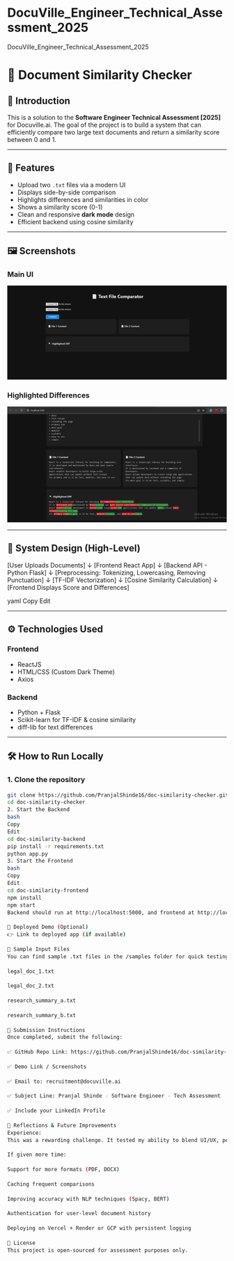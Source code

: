 # DocuVille_Engineer_Technical_Assessment_2025
DocuVille_Engineer_Technical_Assessment_2025

# 🧠 Document Similarity Checker

## 👋 Introduction
This is a solution to the **Software Engineer Technical Assessment [2025]** for Docuville.ai. The goal of the project is to build a system that can efficiently compare two large text documents and return a similarity score between 0 and 1.

---

## 🚀 Features

- Upload two `.txt` files via a modern UI
- Displays side-by-side comparison
- Highlights differences and similarities in color
- Shows a similarity score (0-1)
- Clean and responsive **dark mode** design
- Efficient backend using cosine similarity

---

## 🖼️ Screenshots

### Main UI
![Main UI](./screenshots/main-ui.png)

### Highlighted Differences
![Differences](./screenshots/differences-highlighted.png)

---

## 🧩 System Design (High-Level)

[User Uploads Documents] ↓ [Frontend React App] ↓ [Backend API - Python Flask] ↓ [Preprocessing: Tokenizing, Lowercasing, Removing Punctuation] ↓ [TF-IDF Vectorization] ↓ [Cosine Similarity Calculation] ↓ [Frontend Displays Score and Differences]

yaml
Copy
Edit

---

## ⚙️ Technologies Used

### Frontend
- ReactJS
- HTML/CSS (Custom Dark Theme)
- Axios

### Backend
- Python + Flask
- Scikit-learn for TF-IDF & cosine similarity
- diff-lib for text differences

---

## 🛠️ How to Run Locally

### 1. Clone the repository
```bash
git clone https://github.com/PranjalShinde16/doc-similarity-checker.git
cd doc-similarity-checker
2. Start the Backend
bash
Copy
Edit
cd doc-similarity-backend
pip install -r requirements.txt
python app.py
3. Start the Frontend
bash
Copy
Edit
cd doc-similarity-frontend
npm install
npm start
Backend should run at http://localhost:5000, and frontend at http://localhost:3000.

🔗 Deployed Demo (Optional)
👉 Link to deployed app (if available)

🧪 Sample Input Files
You can find sample .txt files in the /samples folder for quick testing:

legal_doc_1.txt

legal_doc_2.txt

research_summary_a.txt

research_summary_b.txt

📩 Submission Instructions
Once completed, submit the following:

✅ GitHub Repo Link: https://github.com/PranjalShinde16/doc-similarity-checker

✅ Demo Link / Screenshots

✅ Email to: recruitment@docuville.ai

✅ Subject Line: Pranjal Shinde - Software Engineer - Tech Assessment

✅ Include your LinkedIn Profile

🧠 Reflections & Future Improvements
Experience:
This was a rewarding challenge. It tested my ability to blend UI/UX, performance, and algorithm design.

If given more time:

Support for more formats (PDF, DOCX)

Caching frequent comparisons

Improving accuracy with NLP techniques (Spacy, BERT)

Authentication for user-level document history

Deploying on Vercel + Render or GCP with persistent logging

🧾 License
This project is open-sourced for assessment purposes only.

